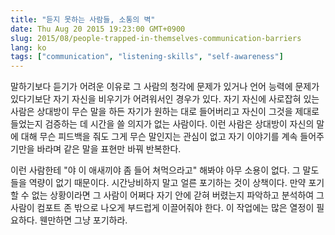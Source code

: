 ```yaml
---
title: "듣지 못하는 사람들, 소통의 벽"
date: Thu Aug 20 2015 19:23:00 GMT+0900
slug: 2015/08/people-trapped-in-themselves-communication-barriers
lang: ko
tags: ["communication", "listening-skills", "self-awareness"]
---
```


말하기보다 듣기가 어려운 이유로 그 사람의 청각에 문제가 있거나 언어 능력에 문제가 있다기보단 자기 자신을 비우기가 어려워서인 경우가 있다. 자기 자신에 사로잡혀 있는 사람은 상대방이 무슨 말을 하든 자기가 원하는 대로 들어버리고 자신이 그것을 제대로 들었는지 검증하는 데 시간을 쓸 의지가 없는 사람이다. 이런 사람은 상대방이 자신의 말에 대해 무슨 피드백을 줘도 그게 무슨 말인지는 관심이 없고 자기 이야기를 계속 들어주기만을 바라며 같은 말을 표현만 바꿔 반복한다.

이런 사람한테 "야 이 애새끼야 좀 들어 쳐먹으라고" 해봐야 아무 소용이 없다. 그 말도 들을 역량이 없기 때문이다. 시간낭비하지 말고 얼른 포기하는 것이 상책이다. 만약 포기할 수 없는 상황이라면 그 사람이 어쩌다 자기 안에 갇혀 버렸는지 파악하고 분석하여 그 사람이 컴포트 존 밖으로 나오게 부드럽게 이끌어줘야 한다. 이 작업에는 많은 열정이 필요하다. 웬만하면 그냥 포기하라.
